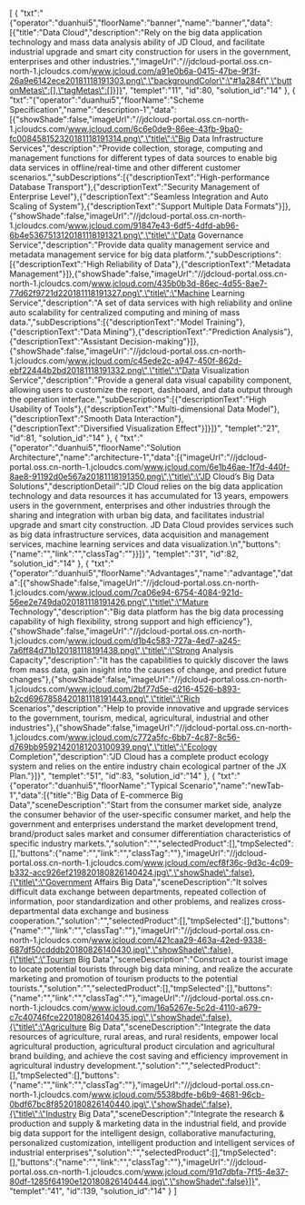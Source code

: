 [
	{
		"txt":"{\"operator\":\"duanhui5\",\"floorName\":\"banner\",\"name\":\"banner\",\"data\":[{\"title\":\"Data Cloud\",\"description\":\"Rely on the big data application technology and mass data analysis ability of JD Cloud, and facilitate industrial upgrade and smart city construction for users in the government, enterprises and other industries.\",\"imageUrl\":\"//jdcloud-portal.oss.cn-north-1.jcloudcs.com/www.jcloud.com/a91e0b6a-0415-47be-9f3f-26a9e6142ece20181118191303.png\",\"backgroundColor\":\"#1a284f\",\"buttonMetas\":[],\"tagMetas\":[]}]}",
		"templet":"11",
		"id":80,
		"solution_id":"14"
	},
	{
		"txt":"{\"operator\":\"duanhui5\",\"floorName\":\"Scheme Specification\",\"name\":\"description-1\",\"data\":[{\"showShade\":false,\"imageUrl\":\"//jdcloud-portal.oss.cn-north-1.jcloudcs.com/www.jcloud.com/6c6e0de9-86ee-43fb-9ba0-fc008458152320181118191314.png\",\"title\":\"Big Data Infrastructure Services\",\"description\":\"Provide collection, storage, computing and management functions for different types of data sources to enable big data services in offline/real-time and other different customer scenarios.\",\"subDescriptions\":[{\"descriptionText\":\"High-performance Database Transport\"},{\"descriptionText\":\"Security Management of Enterprise Level\"},{\"descriptionText\":\"Seamless Integration and Auto Scaling of System\"},{\"descriptionText\":\"Support Multiple Data Formats\"}]},{\"showShade\":false,\"imageUrl\":\"//jdcloud-portal.oss.cn-north-1.jcloudcs.com/www.jcloud.com/91847e43-6df5-4dfd-ab96-6b4e5367513120181118191321.png\",\"title\":\"Data Governance Service\",\"description\":\"Provide data quality management service and metadata management service for big data platform.\",\"subDescriptions\":[{\"descriptionText\":\"High Reliability of Data\"},{\"descriptionText\":\"Metadata Management\"}]},{\"showShade\":false,\"imageUrl\":\"//jdcloud-portal.oss.cn-north-1.jcloudcs.com/www.jcloud.com/435b0b3d-86ec-4d55-8ae7-77d62f9721d220181118191327.png\",\"title\":\"Machine Learning Service\",\"description\":\"A set of data services with high reliability and online auto scalability for centralized computing and mining of mass data.\",\"subDescriptions\":[{\"descriptionText\":\"Model Training\"},{\"descriptionText\":\"Data Mining\"},{\"descriptionText\":\"Prediction Analysis\"},{\"descriptionText\":\"Assistant Decision-making\"}]},{\"showShade\":false,\"imageUrl\":\"//jdcloud-portal.oss.cn-north-1.jcloudcs.com/www.jcloud.com/c45ede2c-a947-450f-862d-ebf22444b2bd20181118191332.png\",\"title\":\"Data Visualization Service\",\"description\":\"Provide a general data visual capability component, allowing users to customize the report, dashboard, and data output through the operation interface.\",\"subDescriptions\":[{\"descriptionText\":\"High Usability of Tools\"},{\"descriptionText\":\"Multi-dimensional Data Model\"},{\"descriptionText\":\"Smooth Data Interaction\"},{\"descriptionText\":\"Diversified Visualization Effect\"}]}]}",
		"templet":"21",
		"id":81,
		"solution_id":"14"
	},
	{
		"txt":"{\"operator\":\"duanhui5\",\"floorName\":\"Solution Architecture\",\"name\":\"architecture-1\",\"data\":[{\"imageUrl\":\"//jdcloud-portal.oss.cn-north-1.jcloudcs.com/www.jcloud.com/6e1b46ae-1f7d-440f-8ae8-91192d0e567a20181118191350.png\",\"title\":\"JD Cloud’s Big Data Solutions\",\"descriptionDetail\":\"JD Cloud relies on the big data application technology and data resources it has accumulated for 13 years, empowers users in the government, enterprises and other industries through the sharing and integration with urban big data, and facilitates industrial upgrade and smart city construction. JD Data Cloud provides services such as big data infrastructure services, data acquisition and management services, machine learning services and data visualization.\\n\",\"buttons\":{\"name\":\"\",\"link\":\"\",\"classTag\":\"\"}}]}",
		"templet":"31",
		"id":82,
		"solution_id":"14"
	},
	{
		"txt":"{\"operator\":\"duanhui5\",\"floorName\":\"Advantages\",\"name\":\"advantage\",\"data\":[{\"showShade\":false,\"imageUrl\":\"//jdcloud-portal.oss.cn-north-1.jcloudcs.com/www.jcloud.com/7ca06e94-6754-4084-921d-56ee2e749da020181118191426.png\",\"title\":\"Mature Technology\",\"description\":\"Big data platform has the big data processing capability of high flexibility, strong support and high efficiency\"},{\"showShade\":false,\"imageUrl\":\"//jdcloud-portal.oss.cn-north-1.jcloudcs.com/www.jcloud.com/d1b4c583-727a-4ed7-a245-7a6ff84d71b120181118191438.png\",\"title\":\"Strong Analysis Capacity\",\"description\":\"It has the capabilities to quickly discover the laws from mass data, gain insight into the causes of change, and predict future changes\"},{\"showShade\":false,\"imageUrl\":\"//jdcloud-portal.oss.cn-north-1.jcloudcs.com/www.jcloud.com/2bf77d5e-d216-4526-b893-b2cd6967858420181118191443.png\",\"title\":\"Rich Scenarios\",\"description\":\"Help to provide innovative and upgrade services to the government, tourism, medical, agricultural, industrial and other industries\"},{\"showShade\":false,\"imageUrl\":\"//jdcloud-portal.oss.cn-north-1.jcloudcs.com/www.jcloud.com/c772a5fc-6bb7-4c87-8c56-d769bb95921420181203100939.png\",\"title\":\"Ecology Completion\",\"description\":\"JD Cloud has a complete product ecology system and relies on the entire industry chain ecological partner of the JX Plan.\"}]}",
		"templet":"51",
		"id":83,
		"solution_id":"14"
	},
	{
		"txt":"{\"operator\":\"duanhui5\",\"floorName\":\"Typical Scenario\",\"name\":\"newTab-1\",\"data\":[{\"title\":\"Big Data of E-commerce Big Data\",\"sceneDescription\":\"Start from the consumer market side, analyze the consumer behavior of the user-specific consumer market, and help the government and enterprises understand the market development trend, brand/product sales market and consumer differentiation characteristics of specific industry markets.\",\"solution\":\"\",\"selectedProduct\":[],\"tmpSelected\":[],\"buttons\":{\"name\":\"\",\"link\":\"\",\"classTag\":\"\"},\"imageUrl\":\"//jdcloud-portal.oss.cn-north-1.jcloudcs.com/www.jcloud.com/ecf8f36c-9d3c-4c09-b332-acc926ef219820180826140424.jpg\",\"showShade\":false},{\"title\":\"Government Affairs Big Data\",\"sceneDescription\":\"It solves difficult data exchange between departments, repeated collection of information, poor standardization and other problems, and realizes cross-departmental data exchange and business cooperation.\",\"solution\":\"\",\"selectedProduct\":[],\"tmpSelected\":[],\"buttons\":{\"name\":\"\",\"link\":\"\",\"classTag\":\"\"},\"imageUrl\":\"//jdcloud-portal.oss.cn-north-1.jcloudcs.com/www.jcloud.com/421caa29-463a-42ed-9338-687df50cdddb20180826140430.jpg\",\"showShade\":false},{\"title\":\"Tourism Big Data\",\"sceneDescription\":\"Construct a tourist image to locate potential tourists through big data mining, and realize the accurate marketing and promotion of tourism products to the potential tourists.\",\"solution\":\"\",\"selectedProduct\":[],\"tmpSelected\":[],\"buttons\":{\"name\":\"\",\"link\":\"\",\"classTag\":\"\"},\"imageUrl\":\"//jdcloud-portal.oss.cn-north-1.jcloudcs.com/www.jcloud.com/16a5267e-5c2d-4110-a679-c7c40746fce220180826140435.jpg\",\"showShade\":false},{\"title\":\"Agriculture Big Data\",\"sceneDescription\":\"Integrate the data resources of agriculture, rural areas, and rural residents, empower local agricultural production, agricultural product circulation and agricultural brand building, and achieve the cost saving and efficiency improvement in agricultural industry development.\",\"solution\":\"\",\"selectedProduct\":[],\"tmpSelected\":[],\"buttons\":{\"name\":\"\",\"link\":\"\",\"classTag\":\"\"},\"imageUrl\":\"//jdcloud-portal.oss.cn-north-1.jcloudcs.com/www.jcloud.com/5538bdfe-b6b9-4681-96cb-0bdf67bc8f8520180826140440.jpg\",\"showShade\":false},{\"title\":\"Industry Big Data\",\"sceneDescription\":\"Integrate the research & production and supply & marketing data in the industrial field, and provide big data support for the intelligent design, collaborative manufacturing, personalized customization, intelligent production and intelligent services of industrial enterprises\",\"solution\":\"\",\"selectedProduct\":[],\"tmpSelected\":[],\"buttons\":{\"name\":\"\",\"link\":\"\",\"classTag\":\"\"},\"imageUrl\":\"//jdcloud-portal.oss.cn-north-1.jcloudcs.com/www.jcloud.com/91d7dbfa-7f15-4e37-80df-1285f64190e120180826140444.jpg\",\"showShade\":false}]}",
		"templet":"41",
		"id":139,
		"solution_id":"14"
	}
]